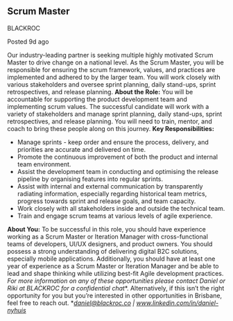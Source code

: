 ## Scrum Master

BLACKROC

Posted 9d ago

Our industry-leading partner is seeking multiple highly motivated Scrum Master to drive change on a national level. As the Scrum Master, you will be responsible for ensuring the scrum framework, values, and practices are implemented and adhered to by the larger team. You will work closely with various stakeholders and oversee sprint planning, daily stand-ups, sprint retrospectives, and release planning.
**About the Role:**
You will be accountable for supporting the product development team and implementing scrum values. The successful candidate will work with a variety of stakeholders and manage sprint planning, daily stand-ups, sprint retrospectives, and release planning. You will need to train, mentor, and coach to bring these people along on this journey.
**Key Responsibilities:**

- Manage sprints - keep order and ensure the process, delivery, and priorities are accurate and delivered on time.
- Promote the continuous improvement of both the product and internal team environment.
- Assist the development team in conducting and optimising the release pipeline by organising features into regular sprints.
- Assist with internal and external communication by transparently radiating information, especially regarding historical team metrics, progress towards sprint and release goals, and team capacity.
- Work closely with all stakeholders inside and outside the technical team.
- Train and engage scrum teams at various levels of agile experience.

**About You:**
To be successful in this role, you should have experience working as a Scrum Master or Iteration Manager with cross-functional teams of developers, UI/UX designers, and product owners. You should possess a strong understanding of delivering digital B2C solutions, especially mobile applications. Additionally, you should have at least one year of experience as a Scrum Master or Iteration Manager and be able to lead and shape thinking while utilizing best-fit Agile development practices.
*For more information on any of these opportunities please contact Daniel or Riki at BLACKROC for a confidential chat**. Alternatively, if this isn’t the right opportunity for you but you’re interested in other opportunities in Brisbane, feel free to reach out.
**[daniel@blackroc.co](mailto:daniel@blackroc.co)* *|* *www.linkedin.com/in/daniel-nyhuis*